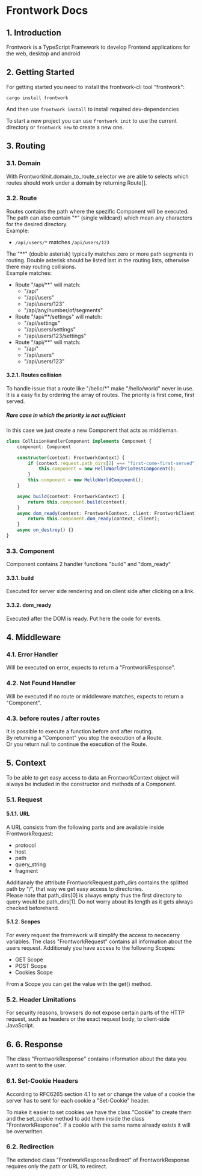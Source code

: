 <style>
    h1 {
        counter-reset: h2
    }

    h2 {
        counter-reset: h3
    }

    h3 {
        counter-reset: h4
    }

    h2:before {
        counter-increment: h2;
        content: counter(h2) ". "
    }

    h3:before {
        counter-increment: h3;
        content: counter(h2) "." counter(h3) ". "
    }

    h4:before {
        counter-increment: h4;
        content: counter(h2) "." counter(h3) "." counter(h4) ". "
    }
</style>

# Frontwork Docs

## Introduction
Frontwork is a TypeScript Framework to develop Frontend applications for the web, desktop and android


## Getting Started
For getting started you need to install the frontwork-cli tool "frontwork": 

    cargo install frontwork  
And then use `frontwork install` to install required dev-dependencies 

To start a new project you can use `frontwork init` to use the current directory or `frontwork new` to create a new one.


## Routing
### Domain
With FrontworkInit.domain_to_route_selector we are able to selects which routes should work under a domain by returning Route[].

### Route
Routes contains the path where the spezific Component will be executed.
The path can also contain "*" (single wildcard) which mean any characters for the desired directory.  
Example:

- `/api/users/*` matches `/api/users/123`
  
The "**" (double asterisk) typically matches zero or more path segments in routing. Double asterisk should be listed last in the routing lists, otherwise there may routing collisions.  
Example matches:
- Route "/api/**" will match:
  - "/api"
  - "/api/users"
  - "/api/users/123"
  - "/api/any/number/of/segments"
- Route "/api/**/settings" will match:
  - "/api/settings"
  - "/api/users/settings"
  - "/api/users/123/settings"
- Route "/api/**" will match:
  - "/api"
  - "/api/users"
  - "/api/users/123"

#### Routes collision
To handle issue that a route like "/hello/*" make "/hello/world" never in use. It is a easy fix by ordering the array of routes. The priority is first come, first served.

##### Rare case in which the priority is not sufficient
In this case we just create a new Component that acts as middleman.
```TypeScript
class CollisionHandlerComponent implements Component {
	component: Component

	constructor(context: FrontworkContext) {
		if (context.request.path_dirs[2] === "first-come-first-served") {
			this.component = new HelloWorldPrioTestComponent();
		}
		this.component = new HelloWorldComponent();
	}

    async build(context: FrontworkContext) {
		return this.component.build(context);
	}
    async dom_ready(context: FrontworkContext, client: FrontworkClient) {
		return this.component.dom_ready(context, client);
	}
	async on_destroy() {}
}
```

### Component
Component contains 2 handler functions "build" and "dom_ready" 

#### build
Executed for server side rendering and on client side after clicking on a link.

#### dom_ready
Executed after the DOM is ready. Put here the code for events.



## Middleware

### Error Handler
Will be executed on error, expects to return a "FrontworkResponse".

### Not Found Handler
Will be executed if no route or middleware matches, expects to return a "Component".

### before routes / after routes
It is possible to execute a function before and after routing.   
By returning a "Component" you stop the execution of a Route.  
Or you return null to continue the execution of the Route.


## Context
To be able to get easy access to data an FrontworkContext object will always be included in the constructor and methods of a Component.

### Request
#### URL
A URL consists from the following parts and are available inside FrontworkRequest:

- protocol
- host
- path
- query_string
- fragment

Additianaly the attribute FrontworkRequest.path_dirs contains the splitted path by "/", that way we get easy access to directories.  
Please note that path_dirs[0] is always empty thus the first directory to query would be path_dirs[1]. Do not worry about its length as it gets always checked beforehand.


#### Scopes
For every request the framework will simplify the access to nececerry variables. The class "FrontworkRequest" contains all information about the users request. Additionaly you have access to the following Scopes:

- GET Scope
- POST Scope
- Cookies Scope

From a Scope you can get the value with the get() method.

### Header Limitations
For security reasons, browsers do not expose certain parts of the HTTP request, such as headers or the exact request body, to client-side JavaScript.

## 6. Response
The class "FrontworkResponse" contains information about the data you want to sent to the user.

### Set-Cookie Headers
According to RFC6265 section 4.1 to set or change the value of a cookie the server has to sent for each cookie a "Set-Cookie" header.  

To make it easier to set cookies we have the class "Cookie" to create them and the set_cookie method to add them inside the class "FrontworkResponse". If a cookie with the same name already exists it will be overwritten.

### Redirection
The extended class "FrontworkResponseRedirect" of FrontworkResponse requires only the path or URL to redirect.